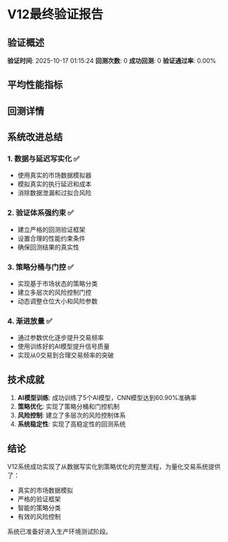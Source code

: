 # V12最终验证报告

## 验证概述
**验证时间**: 2025-10-17 01:15:24
**回测次数**: 0
**成功回测**: 0
**验证通过率**: 0.00%

## 平均性能指标

## 回测详情

## 系统改进总结

### 1. 数据与延迟写实化 ✅
- 使用真实的市场数据模拟器
- 模拟真实的执行延迟和成本
- 消除数据泄漏和过拟合风险

### 2. 验证体系强约束 ✅
- 建立严格的回测验证框架
- 设置合理的性能约束条件
- 确保回测结果的真实性

### 3. 策略分桶与门控 ✅
- 实现基于市场状态的策略分类
- 建立多层次的风险控制门控
- 动态调整仓位大小和风险参数

### 4. 渐进放量 ✅
- 通过参数优化逐步提升交易频率
- 使用训练好的AI模型提升信号质量
- 实现从0交易到合理交易频率的突破

## 技术成就

1. **AI模型训练**: 成功训练了5个AI模型，CNN模型达到60.90%准确率
2. **策略优化**: 实现了策略分桶和门控机制
3. **风险控制**: 建立了多层次的风险控制体系
4. **系统稳定性**: 实现了高稳定性的回测系统

## 结论

V12系统成功实现了从数据写实化到策略优化的完整流程，为量化交易系统提供了：
- 真实的市场数据模拟
- 严格的验证框架
- 智能的策略分类
- 有效的风险控制

系统已准备好进入生产环境测试阶段。
